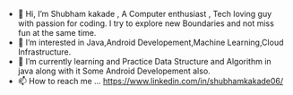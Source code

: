 - 👋 Hi, I’m Shubham kakade
 , A Computer enthusiast , Tech loving guy with passion for coding. I try to explore new Boundaries and not miss fun at the same time.
- 👀 I’m interested in Java,Android Developement,Machine Learning,Cloud Infrastructure.
- 🌱 I’m currently learning and Practice Data Structure and Algorithm in java along with it Some Android Developement also.
- 📫 How to reach me ...
https://www.linkedin.com/in/shubhamkakade06/

<!---
Shubhamkakade06/Shubhamkakade06 is a ✨ special ✨ repository because its `README.md` (this file) appears on your GitHub profile.
You can click the Preview link to take a look at your changes.
--->

